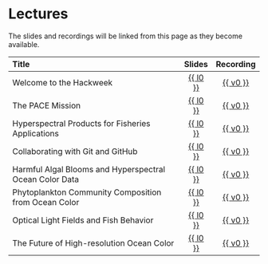 # Lectures

The slides and recordings will be linked from this page as they become available.

| Title | Slides | Recording |
| :---- | :----: | :-------: |
| Welcome to the Hackweek      | [{{ l0 }}][welcome-view]  | [{{ v0 }}][welcome-vid] |
| The PACE Mission             | [{{ l0 }}][pace-view]     | [{{ v0 }}][pace-vid] |
| Hyperspectral Products for Fisheries Applications  |  [{{ l0 }}][hyper-view]    | [{{ v0 }}][hyper-vid] |
| Collaborating with Git and GitHub | [{{ l0 }}][collab-view]  | [{{ v0 }}][collab-vid] |
| Harmful Algal Blooms and Hyperspectral Ocean Color Data     | [{{ l0 }}][habs-view]   | [{{ v0 }}][habs-vid] |
| Phytoplankton Community Composition from Ocean Color  | [{{ l0 }}][phyto-view]  | [{{ v0 }}][phyto-vid] |
| Optical Light Fields and Fish Behavior | [{{ l0 }}][light-view]   | [{{ v0 }}][light-vid] |
| The Future of High-resolution Ocean Color | [{{ l0 }}][future-view]  | [{{ v0 }}][future-vid] |

<!-- 
| Chlorophyll, Fish and Fisheries Management    | [{{ l0 }}][fish-view]  | [{{ v0 }}][fish-vid] | 
-->


[welcome-view]: ""
[welcome-dl]: ""
[welcome-vid]: ""
[hyper-view]: ""
[hyper-dl]: ""
[hyper-vid]: ""
[pace-view]: ""
[pace-dl]: ""
[pace-vid]: ""
[collab-view]: https://docs.google.com/presentation/d/1pfjCAAb3Erv8mApSXZ5YyisSuh7a-gbMAjmmNiCP2j8/present?usp=sharing
[collab-dl]: https://drive.usercontent.google.com/download?id=1AE5ETm5qLn6szpClIU_mJkYM_w8uopRK&export=download&authuser=0
[collab-vid]: ""
[habs-view]: ""
[habs-dl]: ""
[habs-vid]: ""
[phyto-view]: ""
[phyto-dl]: ""
[phyto-vid]: ""
[light-view]: ""
[light-dl]: ""
[light-vid]: ""
[future-view]: ""
[future-dl]: ""
[future-vid]: ""
[fish-view]: ""
[fish-dl]: ""
[fish-vid]: ""
